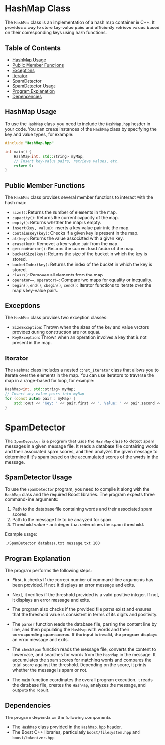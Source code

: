 # HashMap Class

The `HashMap` class is an implementation of a hash map container in C++. It provides a way to store key-value pairs and efficiently retrieve values based on their corresponding keys using hash functions.

## Table of Contents

- [HashMap Usage](#HashMap-Usage)
- [Public Member Functions](#public-member-functions)
- [Exceptions](#exceptions)
- [Iterator](#iterator)
- [SpamDetector](#SpamDetector)
- [SpamDetector Usage](#SpamDetector-Usage)
- [Program Explanation](#program-explanation)
- [Dependencies](#dependencies)

## HashMap Usage

To use the `HashMap` class, you need to include the `HashMap.hpp` header in your code. You can create instances of the `HashMap` class by specifying the key and value types, for example:

```cpp
#include "HashMap.hpp"

int main() {
    HashMap<int, std::string> myMap;
    // Insert key-value pairs, retrieve values, etc.
    return 0;
}
```

## Public Member Functions

The `HashMap` class provides several member functions to interact with the hash map:

- `size()`: Returns the number of elements in the map.
- `capacity()`: Returns the current capacity of the map.
- `empty()`: Returns whether the map is empty.
- `insert(key, value)`: Inserts a key-value pair into the map.
- `containsKey(key)`: Checks if a given key is present in the map.
- `at(key)`: Returns the value associated with a given key.
- `erase(key)`: Removes a key-value pair from the map.
- `getLoadFactor()`: Returns the current load factor of the map.
- `bucketSize(key)`: Returns the size of the bucket in which the key is stored.
- `bucketIndex(key)`: Returns the index of the bucket in which the key is stored.
- `clear()`: Removes all elements from the map.
- `operator==`, `operator!=`: Compare two maps for equality or inequality.
- `begin()`, `end()`, `cbegin()`, `cend()`: Iterator functions to iterate over the map's key-value pairs.

## Exceptions

The `HashMap` class provides two exception classes:

- `SizeException`: Thrown when the sizes of the key and value vectors provided during construction are not equal.
- `KeyException`: Thrown when an operation involves a key that is not present in the map.

## Iterator

The `HashMap` class includes a nested `const_Iterator` class that allows you to iterate over the elements in the map. You can use iterators to traverse the map in a range-based for loop, for example:
```cpp
HashMap<int, std::string> myMap;
// Insert key-value pairs into myMap
for (const auto& pair : myMap) {
    std::cout << "Key: " << pair.first << ", Value: " << pair.second << std::endl;
}
```

# SpamDetector

The `SpamDetector` is a program that uses the `HashMap` class to detect spam messages in a given message file. It reads a database file containing words and their associated spam scores, and then analyzes the given message to determine if it's spam based on the accumulated scores of the words in the message.

## SpamDetector Usage

To use the `SpamDetector` program, you need to compile it along with the `HashMap` class and the required Boost libraries. The program expects three command-line arguments:

1. Path to the database file containing words and their associated spam scores.
2. Path to the message file to be analyzed for spam.
3. Threshold value - an integer that determines the spam threshold.

Example usage:

```sh
./SpamDetector database.txt message.txt 100
```

## Program Explanation

The program performs the following steps:

- First, it checks if the correct number of command-line arguments has been provided. If not, it displays an error message and exits.

- Next, it verifies if the threshold provided is a valid positive integer. If not, it displays an error message and exits.

- The program also checks if the provided file paths exist and ensures that the threshold value is consistent in terms of its digits and positivity.

- The `parser` function reads the database file, parsing the content line by line, and then populating the `HashMap` with words and their corresponding spam scores. If the input is invalid, the program displays an error message and exits.

- The `checkSpam` function reads the message file, converts the content to lowercase, and searches for words from the `HashMap` in the message. It accumulates the spam scores for matching words and compares the total score against the threshold. Depending on the score, it prints whether the message is spam or not.

- The `main` function coordinates the overall program execution. It reads the database file, creates the `HashMap`, analyzes the message, and outputs the result.

## Dependencies

The program depends on the following components:

- The `HashMap` class provided in the `HashMap.hpp` header.
- The Boost C++ libraries, particularly `boost/filesystem.hpp` and `boost/tokenizer.hpp`.
